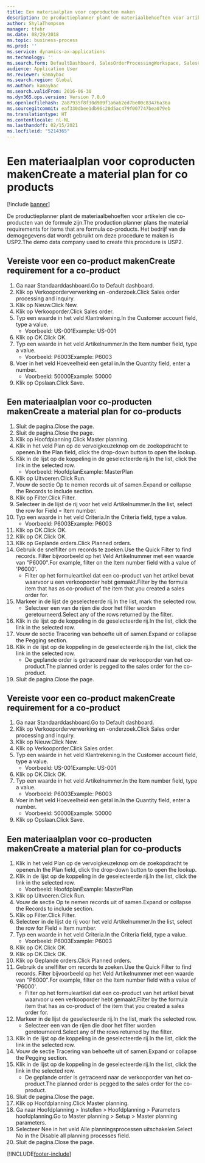 ```yaml
---
title: Een materiaalplan voor coproducten maken
description: De productieplanner plant de materiaalbehoeften voor artikelen die co-producten van de formule zijn.
author: ShylaThompson
manager: tfehr
ms.date: 08/29/2018
ms.topic: business-process
ms.prod: ''
ms.service: dynamics-ax-applications
ms.technology: ''
ms.search.form: DefaultDashboard, SalesOrderProcessingWorkspace, SalesCreateOrder, SalesTable, ReqCreatePlanWorkspace, ReqTransPlanCard, SysQueryForm, ReqTransPo
audience: Application User
ms.reviewer: kamaybac
ms.search.region: Global
ms.author: kamaybac
ms.search.validFrom: 2016-06-30
ms.dyn365.ops.version: Version 7.0.0
ms.openlocfilehash: 2a87935f8f30d909f1a6a62ed7be00c83476a36a
ms.sourcegitcommit: eaf330dbee1db96c20d5ac479f007747bea079eb
ms.translationtype: HT
ms.contentlocale: nl-NL
ms.lasthandoff: 02/15/2021
ms.locfileid: "5214365"
---
```

# <a name="create-a-material-plan-for-co-products"></a><span data-ttu-id="6ac56-103">Een materiaalplan voor coproducten maken</span><span class="sxs-lookup"><span data-stu-id="6ac56-103">Create a material plan for co products</span></span>

[!include [banner](../../includes/banner.md)]

<span data-ttu-id="6ac56-104">De productieplanner plant de materiaalbehoeften voor artikelen die co-producten van de formule zijn.</span><span class="sxs-lookup"><span data-stu-id="6ac56-104">The production planner plans the material requirements for items that are formula co-products.</span></span> <span data-ttu-id="6ac56-105">Het bedrijf van de demogegevens dat wordt gebruikt om deze procedure te maken is USP2.</span><span class="sxs-lookup"><span data-stu-id="6ac56-105">The demo data company used to create this procedure is USP2.</span></span>


## <a name="create-requirement-for-a-co-product"></a><span data-ttu-id="6ac56-106">Vereiste voor een co-product maken</span><span class="sxs-lookup"><span data-stu-id="6ac56-106">Create requirement for a co-product</span></span>
1. <span data-ttu-id="6ac56-107">Ga naar Standaarddashboard.</span><span class="sxs-lookup"><span data-stu-id="6ac56-107">Go to Default dashboard.</span></span>
2. <span data-ttu-id="6ac56-108">Klik op Verkooporderverwerking en -onderzoek.</span><span class="sxs-lookup"><span data-stu-id="6ac56-108">Click Sales order processing and inquiry.</span></span>
3. <span data-ttu-id="6ac56-109">Klik op Nieuw.</span><span class="sxs-lookup"><span data-stu-id="6ac56-109">Click New.</span></span>
4. <span data-ttu-id="6ac56-110">Klik op Verkooporder.</span><span class="sxs-lookup"><span data-stu-id="6ac56-110">Click Sales order.</span></span>
5. <span data-ttu-id="6ac56-111">Typ een waarde in het veld Klantrekening.</span><span class="sxs-lookup"><span data-stu-id="6ac56-111">In the Customer account field, type a value.</span></span>
    * <span data-ttu-id="6ac56-112">Voorbeeld: US-001</span><span class="sxs-lookup"><span data-stu-id="6ac56-112">Example: US-001</span></span>  
6. <span data-ttu-id="6ac56-113">Klik op OK.</span><span class="sxs-lookup"><span data-stu-id="6ac56-113">Click OK.</span></span>
7. <span data-ttu-id="6ac56-114">Typ een waarde in het veld Artikelnummer.</span><span class="sxs-lookup"><span data-stu-id="6ac56-114">In the Item number field, type a value.</span></span>
    * <span data-ttu-id="6ac56-115">Voorbeeld: P6003</span><span class="sxs-lookup"><span data-stu-id="6ac56-115">Example: P6003</span></span>  
8. <span data-ttu-id="6ac56-116">Voer in het veld Hoeveelheid een getal in.</span><span class="sxs-lookup"><span data-stu-id="6ac56-116">In the Quantity field, enter a number.</span></span>
    * <span data-ttu-id="6ac56-117">Voorbeeld: 50000</span><span class="sxs-lookup"><span data-stu-id="6ac56-117">Example: 50000</span></span>  
9. <span data-ttu-id="6ac56-118">Klik op Opslaan.</span><span class="sxs-lookup"><span data-stu-id="6ac56-118">Click Save.</span></span>

## <a name="create-a-material-plan-for-co-products"></a><span data-ttu-id="6ac56-119">Een materiaalplan voor co-producten maken</span><span class="sxs-lookup"><span data-stu-id="6ac56-119">Create a material plan for co-products</span></span>
1. <span data-ttu-id="6ac56-120">Sluit de pagina.</span><span class="sxs-lookup"><span data-stu-id="6ac56-120">Close the page.</span></span>
2. <span data-ttu-id="6ac56-121">Sluit de pagina.</span><span class="sxs-lookup"><span data-stu-id="6ac56-121">Close the page.</span></span>
3. <span data-ttu-id="6ac56-122">Klik op Hoofdplanning.</span><span class="sxs-lookup"><span data-stu-id="6ac56-122">Click Master planning.</span></span>
4. <span data-ttu-id="6ac56-123">Klik in het veld Plan op de vervolgkeuzeknop om de zoekopdracht te openen.</span><span class="sxs-lookup"><span data-stu-id="6ac56-123">In the Plan field, click the drop-down button to open the lookup.</span></span>
5. <span data-ttu-id="6ac56-124">Klik in de lijst op de koppeling in de geselecteerde rij.</span><span class="sxs-lookup"><span data-stu-id="6ac56-124">In the list, click the link in the selected row.</span></span>
    * <span data-ttu-id="6ac56-125">Voorbeeld: Hoofdplan</span><span class="sxs-lookup"><span data-stu-id="6ac56-125">Example: MasterPlan</span></span>  
6. <span data-ttu-id="6ac56-126">Klik op Uitvoeren.</span><span class="sxs-lookup"><span data-stu-id="6ac56-126">Click Run.</span></span>
7. <span data-ttu-id="6ac56-127">Vouw de sectie Op te nemen records uit of samen.</span><span class="sxs-lookup"><span data-stu-id="6ac56-127">Expand or collapse the Records to include section.</span></span>
8. <span data-ttu-id="6ac56-128">Klik op Filter.</span><span class="sxs-lookup"><span data-stu-id="6ac56-128">Click Filter.</span></span>
9. <span data-ttu-id="6ac56-129">Selecteer in de lijst de rij voor het veld Artikelnummer.</span><span class="sxs-lookup"><span data-stu-id="6ac56-129">In the list, select the row for Field = Item number.</span></span>
10. <span data-ttu-id="6ac56-130">Typ een waarde in het veld Criteria.</span><span class="sxs-lookup"><span data-stu-id="6ac56-130">In the Criteria field, type a value.</span></span>
    * <span data-ttu-id="6ac56-131">Voorbeeld: P6003</span><span class="sxs-lookup"><span data-stu-id="6ac56-131">Example: P6003</span></span>  
11. <span data-ttu-id="6ac56-132">Klik op OK.</span><span class="sxs-lookup"><span data-stu-id="6ac56-132">Click OK.</span></span>
12. <span data-ttu-id="6ac56-133">Klik op OK.</span><span class="sxs-lookup"><span data-stu-id="6ac56-133">Click OK.</span></span>
13. <span data-ttu-id="6ac56-134">Klik op Geplande orders.</span><span class="sxs-lookup"><span data-stu-id="6ac56-134">Click Planned orders.</span></span>
14. <span data-ttu-id="6ac56-135">Gebruik de snelfilter om records te zoeken.</span><span class="sxs-lookup"><span data-stu-id="6ac56-135">Use the Quick Filter to find records.</span></span> <span data-ttu-id="6ac56-136">Filter bijvoorbeeld op het Veld Artikelnummer met een waarde van "P6000".</span><span class="sxs-lookup"><span data-stu-id="6ac56-136">For example, filter on the Item number field with a value of 'P6000'.</span></span>
    * <span data-ttu-id="6ac56-137">Filter op het formuleartikel dat een co-product van het artikel bevat waarvoor u een verkooporder hebt gemaakt.</span><span class="sxs-lookup"><span data-stu-id="6ac56-137">Filter by the formula item that has as co-product of the item that you created a sales order for.</span></span>  
15. <span data-ttu-id="6ac56-138">Markeer in de lijst de geselecteerde rij.</span><span class="sxs-lookup"><span data-stu-id="6ac56-138">In the list, mark the selected row.</span></span>
    * <span data-ttu-id="6ac56-139">Selecteer een van de rijen die door het filter worden geretourneerd.</span><span class="sxs-lookup"><span data-stu-id="6ac56-139">Select any of the rows returned by the filter.</span></span>  
16. <span data-ttu-id="6ac56-140">Klik in de lijst op de koppeling in de geselecteerde rij.</span><span class="sxs-lookup"><span data-stu-id="6ac56-140">In the list, click the link in the selected row.</span></span>
17. <span data-ttu-id="6ac56-141">Vouw de sectie Tracering van behoefte uit of samen.</span><span class="sxs-lookup"><span data-stu-id="6ac56-141">Expand or collapse the Pegging section.</span></span>
18. <span data-ttu-id="6ac56-142">Klik in de lijst op de koppeling in de geselecteerde rij.</span><span class="sxs-lookup"><span data-stu-id="6ac56-142">In the list, click the link in the selected row.</span></span>
    * <span data-ttu-id="6ac56-143">De geplande order is getraceerd naar de verkooporder van het co-product.</span><span class="sxs-lookup"><span data-stu-id="6ac56-143">The planned order is pegged to the sales order for the co-product.</span></span>  
19. <span data-ttu-id="6ac56-144">Sluit de pagina.</span><span class="sxs-lookup"><span data-stu-id="6ac56-144">Close the page.</span></span>

## <a name="create-requirement-for-a-co-product"></a><span data-ttu-id="6ac56-145">Vereiste voor een co-product maken</span><span class="sxs-lookup"><span data-stu-id="6ac56-145">Create requirement for a co-product</span></span>
1. <span data-ttu-id="6ac56-146">Ga naar Standaarddashboard.</span><span class="sxs-lookup"><span data-stu-id="6ac56-146">Go to Default dashboard.</span></span>
2. <span data-ttu-id="6ac56-147">Klik op Verkooporderverwerking en -onderzoek.</span><span class="sxs-lookup"><span data-stu-id="6ac56-147">Click Sales order processing and inquiry.</span></span>
3. <span data-ttu-id="6ac56-148">Klik op Nieuw.</span><span class="sxs-lookup"><span data-stu-id="6ac56-148">Click New.</span></span>
4. <span data-ttu-id="6ac56-149">Klik op Verkooporder.</span><span class="sxs-lookup"><span data-stu-id="6ac56-149">Click Sales order.</span></span>
5. <span data-ttu-id="6ac56-150">Typ een waarde in het veld Klantrekening.</span><span class="sxs-lookup"><span data-stu-id="6ac56-150">In the Customer account field, type a value.</span></span>
    * <span data-ttu-id="6ac56-151">Voorbeeld: US-001</span><span class="sxs-lookup"><span data-stu-id="6ac56-151">Example: US-001</span></span>  
6. <span data-ttu-id="6ac56-152">Klik op OK.</span><span class="sxs-lookup"><span data-stu-id="6ac56-152">Click OK.</span></span>
7. <span data-ttu-id="6ac56-153">Typ een waarde in het veld Artikelnummer.</span><span class="sxs-lookup"><span data-stu-id="6ac56-153">In the Item number field, type a value.</span></span>
    * <span data-ttu-id="6ac56-154">Voorbeeld: P6003</span><span class="sxs-lookup"><span data-stu-id="6ac56-154">Example: P6003</span></span>  
8. <span data-ttu-id="6ac56-155">Voer in het veld Hoeveelheid een getal in.</span><span class="sxs-lookup"><span data-stu-id="6ac56-155">In the Quantity field, enter a number.</span></span>
    * <span data-ttu-id="6ac56-156">Voorbeeld: 50000</span><span class="sxs-lookup"><span data-stu-id="6ac56-156">Example: 50000</span></span>  
9. <span data-ttu-id="6ac56-157">Klik op Opslaan.</span><span class="sxs-lookup"><span data-stu-id="6ac56-157">Click Save.</span></span>

## <a name="create-a-material-plan-for-co-products"></a><span data-ttu-id="6ac56-158">Een materiaalplan voor co-producten maken</span><span class="sxs-lookup"><span data-stu-id="6ac56-158">Create a material plan for co-products</span></span>
1. <span data-ttu-id="6ac56-159">Klik in het veld Plan op de vervolgkeuzeknop om de zoekopdracht te openen.</span><span class="sxs-lookup"><span data-stu-id="6ac56-159">In the Plan field, click the drop-down button to open the lookup.</span></span>
2. <span data-ttu-id="6ac56-160">Klik in de lijst op de koppeling in de geselecteerde rij.</span><span class="sxs-lookup"><span data-stu-id="6ac56-160">In the list, click the link in the selected row.</span></span>
    * <span data-ttu-id="6ac56-161">Voorbeeld: Hoofdplan</span><span class="sxs-lookup"><span data-stu-id="6ac56-161">Example: MasterPlan</span></span>  
3. <span data-ttu-id="6ac56-162">Klik op Uitvoeren.</span><span class="sxs-lookup"><span data-stu-id="6ac56-162">Click Run.</span></span>
4. <span data-ttu-id="6ac56-163">Vouw de sectie Op te nemen records uit of samen.</span><span class="sxs-lookup"><span data-stu-id="6ac56-163">Expand or collapse the Records to include section.</span></span>
5. <span data-ttu-id="6ac56-164">Klik op Filter.</span><span class="sxs-lookup"><span data-stu-id="6ac56-164">Click Filter.</span></span>
6. <span data-ttu-id="6ac56-165">Selecteer in de lijst de rij voor het veld Artikelnummer.</span><span class="sxs-lookup"><span data-stu-id="6ac56-165">In the list, select the row for Field = Item number.</span></span>
7. <span data-ttu-id="6ac56-166">Typ een waarde in het veld Criteria.</span><span class="sxs-lookup"><span data-stu-id="6ac56-166">In the Criteria field, type a value.</span></span>
    * <span data-ttu-id="6ac56-167">Voorbeeld: P6003</span><span class="sxs-lookup"><span data-stu-id="6ac56-167">Example: P6003</span></span>  
8. <span data-ttu-id="6ac56-168">Klik op OK.</span><span class="sxs-lookup"><span data-stu-id="6ac56-168">Click OK.</span></span>
9. <span data-ttu-id="6ac56-169">Klik op OK.</span><span class="sxs-lookup"><span data-stu-id="6ac56-169">Click OK.</span></span>
10. <span data-ttu-id="6ac56-170">Klik op Geplande orders.</span><span class="sxs-lookup"><span data-stu-id="6ac56-170">Click Planned orders.</span></span>
11. <span data-ttu-id="6ac56-171">Gebruik de snelfilter om records te zoeken.</span><span class="sxs-lookup"><span data-stu-id="6ac56-171">Use the Quick Filter to find records.</span></span> <span data-ttu-id="6ac56-172">Filter bijvoorbeeld op het Veld Artikelnummer met een waarde van "P6000".</span><span class="sxs-lookup"><span data-stu-id="6ac56-172">For example, filter on the Item number field with a value of 'P6000'.</span></span>
    * <span data-ttu-id="6ac56-173">Filter op het formuleartikel dat een co-product van het artikel bevat waarvoor u een verkooporder hebt gemaakt.</span><span class="sxs-lookup"><span data-stu-id="6ac56-173">Filter by the formula item that has as co-product of the item that you created a sales order for.</span></span>  
12. <span data-ttu-id="6ac56-174">Markeer in de lijst de geselecteerde rij.</span><span class="sxs-lookup"><span data-stu-id="6ac56-174">In the list, mark the selected row.</span></span>
    * <span data-ttu-id="6ac56-175">Selecteer een van de rijen die door het filter worden geretourneerd.</span><span class="sxs-lookup"><span data-stu-id="6ac56-175">Select any of the rows returned by the filter.</span></span>  
13. <span data-ttu-id="6ac56-176">Klik in de lijst op de koppeling in de geselecteerde rij.</span><span class="sxs-lookup"><span data-stu-id="6ac56-176">In the list, click the link in the selected row.</span></span>
14. <span data-ttu-id="6ac56-177">Vouw de sectie Tracering van behoefte uit of samen.</span><span class="sxs-lookup"><span data-stu-id="6ac56-177">Expand or collapse the Pegging section.</span></span>
15. <span data-ttu-id="6ac56-178">Klik in de lijst op de koppeling in de geselecteerde rij.</span><span class="sxs-lookup"><span data-stu-id="6ac56-178">In the list, click the link in the selected row.</span></span>
    * <span data-ttu-id="6ac56-179">De geplande order is getraceerd naar de verkooporder van het co-product.</span><span class="sxs-lookup"><span data-stu-id="6ac56-179">The planned order is pegged to the sales order for the co-product.</span></span>  
16. <span data-ttu-id="6ac56-180">Sluit de pagina.</span><span class="sxs-lookup"><span data-stu-id="6ac56-180">Close the page.</span></span>
17. <span data-ttu-id="6ac56-181">Klik op Hoofdplanning.</span><span class="sxs-lookup"><span data-stu-id="6ac56-181">Click Master planning.</span></span>
18. <span data-ttu-id="6ac56-182">Ga naar Hoofdplanning > Instellen > Hoofdplanning > Parameters hoofdplanning.</span><span class="sxs-lookup"><span data-stu-id="6ac56-182">Go to Master planning > Setup > Master planning parameters.</span></span>
19. <span data-ttu-id="6ac56-183">Selecteer Nee in het veld Alle planningsprocessen uitschakelen.</span><span class="sxs-lookup"><span data-stu-id="6ac56-183">Select No in the Disable all planning processes field.</span></span>
20. <span data-ttu-id="6ac56-184">Sluit de pagina.</span><span class="sxs-lookup"><span data-stu-id="6ac56-184">Close the page.</span></span>



[!INCLUDE[footer-include](../../../includes/footer-banner.md)]